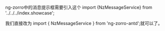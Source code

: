 
ng-zorro中的消息提示框需要引入这个
	import {NzMessageService} from '../../../index.showcase';
	
我们直接改为
	import { NzMessageService } from 'ng-zorro-antd';就可以了。
